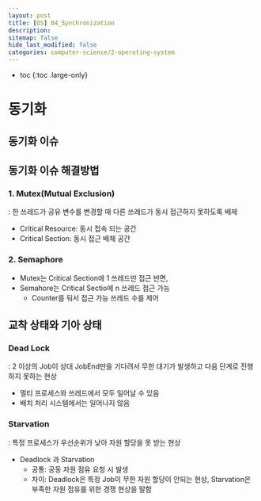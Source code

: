 ```yaml
---
layout: post
title: [OS] 04_Synchronization 
description: 
sitemap: false
hide_last_modified: false
categories: computer-science/2-operating-system
---
```


* toc
{:toc .large-only}

# 동기화


## 동기화 이슈 


## 동기화 이슈 해결방법 

### 1. Mutex(Mutual Exclusion) 
: 한 쓰레드가 공유 변수를 변경할 때 다른 쓰레드가 동시 접근하지 못하도록 배제 
- Critical Resource: 동시 접속 되는 공간  
- Critical Section: 동시 접근 배체 공간 


### 2. Semaphore 
- Mutex는 Critical Section에 1 쓰레드만 접근 반면, 
- Semahore는 Critical Sectio에 n 쓰레드 접근 가능 
    - Counter를 둬서 접근 가능 쓰레드 수를 제어


## 교착 상태와 기아 상태

### Dead Lock
: 2 이상의 Job이 상대 JobEnd만을 기다려서 무한 대기가 발생하고 다음 단계로 진행하지 못하는 현상 

- 멀티 프로세스와 쓰레드에서 모두 일어날 수 있음 
- 배치 처리 시스템에서는 일어나지 않음 

### Starvation 
: 특정 프로세스가 우선순위가 낮아 자원 할당을 못 받는 현상 

- Deadlock 과 Starvation 
    - 공통: 공동 자원 점유 요청 시 발생 
    - 차이: Deadlock은 특정 Job이 무한 자원 할당이 안되는 현상, Starvation은 부족한 자원 점유를 위한 경쟁 현상을 말함 

